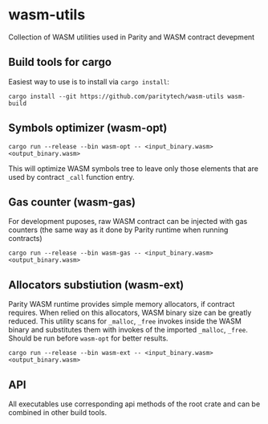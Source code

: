 # wasm-utils

Collection of WASM utilities used in Parity and WASM contract devepment

## Build tools for cargo

Easiest way to use is to install via `cargo install`:

```
cargo install --git https://github.com/paritytech/wasm-utils wasm-build
```

## Symbols optimizer (wasm-opt)

```
cargo run --release --bin wasm-opt -- <input_binary.wasm> <output_binary.wasm>
```

This will optimize WASM symbols tree to leave only those elements that are used by contract `_call` function entry.

## Gas counter (wasm-gas)

For development puposes, raw WASM contract can be injected with gas counters (the same way as it done by Parity runtime when running contracts)

```
cargo run --release --bin wasm-gas -- <input_binary.wasm> <output_binary.wasm>
```

## Allocators substiution (wasm-ext)

Parity WASM runtime provides simple memory allocators, if contract requires. When relied on this allocators, WASM binary size can be greatly reduced. This utility scans for `_malloc`, `_free` invokes inside the WASM binary and substitutes them with invokes of the imported `_malloc`, `_free`. Should be run before `wasm-opt` for better results.

```
cargo run --release --bin wasm-ext -- <input_binary.wasm> <output_binary.wasm>
```

## API

All executables use corresponding api methods of the root crate and can be combined in other build tools.
